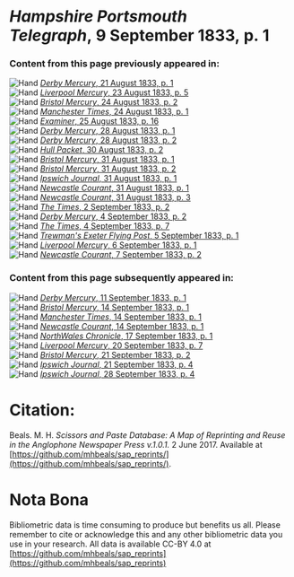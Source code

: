 # *Hampshire Portsmouth Telegraph*, 9 September 1833, p. 1  
  
### Content from this page previously appeared in:  
![Hand](http://scissorsandpaste.net/wp-content/uploads/2017/06/smallhandpointer.png) [*Derby Mercury*, 21 August 1833, p. 1](https://mhbeals.github.io/sap_html/Derby-Mercury/Derby-Mercury-21-August-1833-p-1)  
![Hand](http://scissorsandpaste.net/wp-content/uploads/2017/06/smallhandpointer.png) [*Liverpool Mercury*, 23 August 1833, p. 5](https://mhbeals.github.io/sap_html/Liverpool-Mercury/Liverpool-Mercury-23-August-1833-p-5)  
![Hand](http://scissorsandpaste.net/wp-content/uploads/2017/06/smallhandpointer.png) [*Bristol Mercury*, 24 August 1833, p. 2](https://mhbeals.github.io/sap_html/Bristol-Mercury/Bristol-Mercury-24-August-1833-p-2)  
![Hand](http://scissorsandpaste.net/wp-content/uploads/2017/06/smallhandpointer.png) [*Manchester Times*, 24 August 1833, p. 1](https://mhbeals.github.io/sap_html/Manchester-Times/Manchester-Times-24-August-1833-p-1)  
![Hand](http://scissorsandpaste.net/wp-content/uploads/2017/06/smallhandpointer.png) [*Examiner*, 25 August 1833, p. 16](https://mhbeals.github.io/sap_html/Examiner/Examiner-25-August-1833-p-16)  
![Hand](http://scissorsandpaste.net/wp-content/uploads/2017/06/smallhandpointer.png) [*Derby Mercury*, 28 August 1833, p. 1](https://mhbeals.github.io/sap_html/Derby-Mercury/Derby-Mercury-28-August-1833-p-1)  
![Hand](http://scissorsandpaste.net/wp-content/uploads/2017/06/smallhandpointer.png) [*Derby Mercury*, 28 August 1833, p. 2](https://mhbeals.github.io/sap_html/Derby-Mercury/Derby-Mercury-28-August-1833-p-2)  
![Hand](http://scissorsandpaste.net/wp-content/uploads/2017/06/smallhandpointer.png) [*Hull Packet*, 30 August 1833, p. 2](https://mhbeals.github.io/sap_html/Hull-Packet/Hull-Packet-30-August-1833-p-2)  
![Hand](http://scissorsandpaste.net/wp-content/uploads/2017/06/smallhandpointer.png) [*Bristol Mercury*, 31 August 1833, p. 1](https://mhbeals.github.io/sap_html/Bristol-Mercury/Bristol-Mercury-31-August-1833-p-1)  
![Hand](http://scissorsandpaste.net/wp-content/uploads/2017/06/smallhandpointer.png) [*Bristol Mercury*, 31 August 1833, p. 2](https://mhbeals.github.io/sap_html/Bristol-Mercury/Bristol-Mercury-31-August-1833-p-2)  
![Hand](http://scissorsandpaste.net/wp-content/uploads/2017/06/smallhandpointer.png) [*Ipswich Journal*, 31 August 1833, p. 1](https://mhbeals.github.io/sap_html/Ipswich-Journal/Ipswich-Journal-31-August-1833-p-1)  
![Hand](http://scissorsandpaste.net/wp-content/uploads/2017/06/smallhandpointer.png) [*Newcastle Courant*, 31 August 1833, p. 1](https://mhbeals.github.io/sap_html/Newcastle-Courant/Newcastle-Courant-31-August-1833-p-1)  
![Hand](http://scissorsandpaste.net/wp-content/uploads/2017/06/smallhandpointer.png) [*Newcastle Courant*, 31 August 1833, p. 3](https://mhbeals.github.io/sap_html/Newcastle-Courant/Newcastle-Courant-31-August-1833-p-3)  
![Hand](http://scissorsandpaste.net/wp-content/uploads/2017/06/smallhandpointer.png) [*The Times*, 2 September 1833, p. 2](https://mhbeals.github.io/sap_html/The-Times/The-Times-2-September-1833-p-2)  
![Hand](http://scissorsandpaste.net/wp-content/uploads/2017/06/smallhandpointer.png) [*Derby Mercury*, 4 September 1833, p. 2](https://mhbeals.github.io/sap_html/Derby-Mercury/Derby-Mercury-4-September-1833-p-2)  
![Hand](http://scissorsandpaste.net/wp-content/uploads/2017/06/smallhandpointer.png) [*The Times*, 4 September 1833, p. 7](https://mhbeals.github.io/sap_html/The-Times/The-Times-4-September-1833-p-7)  
![Hand](http://scissorsandpaste.net/wp-content/uploads/2017/06/smallhandpointer.png) [*Trewman's Exeter Flying Post*, 5 September 1833, p. 1](https://mhbeals.github.io/sap_html/Trewman's-Exeter-Flying-Post/Trewman's-Exeter-Flying-Post-5-September-1833-p-1)  
![Hand](http://scissorsandpaste.net/wp-content/uploads/2017/06/smallhandpointer.png) [*Liverpool Mercury*, 6 September 1833, p. 1](https://mhbeals.github.io/sap_html/Liverpool-Mercury/Liverpool-Mercury-6-September-1833-p-1)  
![Hand](http://scissorsandpaste.net/wp-content/uploads/2017/06/smallhandpointer.png) [*Newcastle Courant*, 7 September 1833, p. 2](https://mhbeals.github.io/sap_html/Newcastle-Courant/Newcastle-Courant-7-September-1833-p-2)  
  
### Content from this page subsequently appeared in:  
![Hand](http://scissorsandpaste.net/wp-content/uploads/2017/06/smallhandpointer.png) [*Derby Mercury*, 11 September 1833, p. 1](https://mhbeals.github.io/sap_html/Derby-Mercury/Derby-Mercury-11-September-1833-p-1)  
![Hand](http://scissorsandpaste.net/wp-content/uploads/2017/06/smallhandpointer.png) [*Bristol Mercury*, 14 September 1833, p. 1](https://mhbeals.github.io/sap_html/Bristol-Mercury/Bristol-Mercury-14-September-1833-p-1)  
![Hand](http://scissorsandpaste.net/wp-content/uploads/2017/06/smallhandpointer.png) [*Manchester Times*, 14 September 1833, p. 1](https://mhbeals.github.io/sap_html/Manchester-Times/Manchester-Times-14-September-1833-p-1)  
![Hand](http://scissorsandpaste.net/wp-content/uploads/2017/06/smallhandpointer.png) [*Newcastle Courant*, 14 September 1833, p. 1](https://mhbeals.github.io/sap_html/Newcastle-Courant/Newcastle-Courant-14-September-1833-p-1)  
![Hand](http://scissorsandpaste.net/wp-content/uploads/2017/06/smallhandpointer.png) [*NorthWales Chronicle*, 17 September 1833, p. 1](https://mhbeals.github.io/sap_html/NorthWales-Chronicle/NorthWales-Chronicle-17-September-1833-p-1)  
![Hand](http://scissorsandpaste.net/wp-content/uploads/2017/06/smallhandpointer.png) [*Liverpool Mercury*, 20 September 1833, p. 7](https://mhbeals.github.io/sap_html/Liverpool-Mercury/Liverpool-Mercury-20-September-1833-p-7)  
![Hand](http://scissorsandpaste.net/wp-content/uploads/2017/06/smallhandpointer.png) [*Bristol Mercury*, 21 September 1833, p. 2](https://mhbeals.github.io/sap_html/Bristol-Mercury/Bristol-Mercury-21-September-1833-p-2)  
![Hand](http://scissorsandpaste.net/wp-content/uploads/2017/06/smallhandpointer.png) [*Ipswich Journal*, 21 September 1833, p. 4](https://mhbeals.github.io/sap_html/Ipswich-Journal/Ipswich-Journal-21-September-1833-p-4)  
![Hand](http://scissorsandpaste.net/wp-content/uploads/2017/06/smallhandpointer.png) [*Ipswich Journal*, 28 September 1833, p. 4](https://mhbeals.github.io/sap_html/Ipswich-Journal/Ipswich-Journal-28-September-1833-p-4)  


# Citation: 

Beals. M. H. *Scissors and Paste Database: A Map of Reprinting and Reuse in the Anglophone Newspaper Press v.1.0.1.* 2 June 2017. Available at [https://github.com/mhbeals/sap_reprints/](https://github.com/mhbeals/sap_reprints/). 

# Nota Bona

Bibliometric data is time consuming to produce but benefits us all. Please remember to cite or acknowledge this and any other bibliometric data you use in your research. All data is available CC-BY 4.0 at [https://github.com/mhbeals/sap_reprints](https://github.com/mhbeals/sap_reprints)